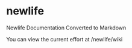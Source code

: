 # newlife
Newlife Documentation Converted to Markdown

You can view the current effort at /newlife/wiki
